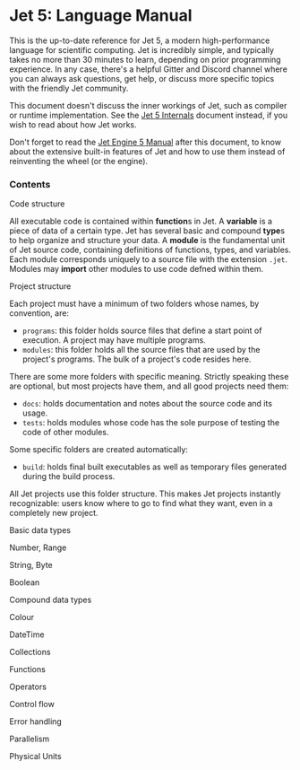 # Jet 5: Language Manual

This is the up-to-date reference for Jet 5, a modern high-performance language for scientific computing. Jet is incredibly simple, and typically takes no more than 30 minutes to learn, depending on prior programming experience. In any case, there's a helpful Gitter and Discord channel where you can always ask questions, get help, or discuss more specific topics with the friendly Jet community.

This document doesn't discuss the inner workings of Jet, such as compiler or runtime implementation. See the [Jet 5 Internals](internals.md) document instead, if you wish to read about how Jet works.

Don't forget to read the [Jet Engine 5 Manual](engine.md) after this document, to know about the extensive built-in features of Jet and how to use them instead of reinventing the wheel (or the engine).

### Contents

Code structure

All executable code is contained within **function**s in Jet. A **variable** is a piece of data of a certain type. Jet has several basic and compound **type**s to help organize and structure your data. A **module** is the fundamental unit of Jet source code, containing definitions of functions, types, and variables. Each module corresponds uniquely to a source file with the extension `.jet`. Modules may **import** other modules to use code defned within them.

Project structure

Each project must have a minimum of two folders whose names, by convention, are:

- `programs`: this folder holds source files that define a start point of execution. A project may have multiple programs.
- `modules`: this folder holds all the source files that are used by the project's programs. The bulk of a project's code resides here.

There are some more folders with specific meaning. Strictly speaking these are optional, but most projects have them, and all good projects need them:

- `docs`: holds documentation and notes about the source code and its usage.
- `tests`: holds modules whose code has the sole purpose of testing the code of other modules.

Some specific folders are created automatically:

- `build`: holds final built executables as well as temporary files generated during the build process.

All Jet projects use this folder structure. This makes Jet projects instantly recognizable: users know where to go to find what they want, even in a completely new project.

Basic data types

Number, Range

String, Byte

Boolean



Compound data types

Colour

DateTime



Collections

Functions

Operators

Control flow

Error handling

Parallelism

Physical Units



